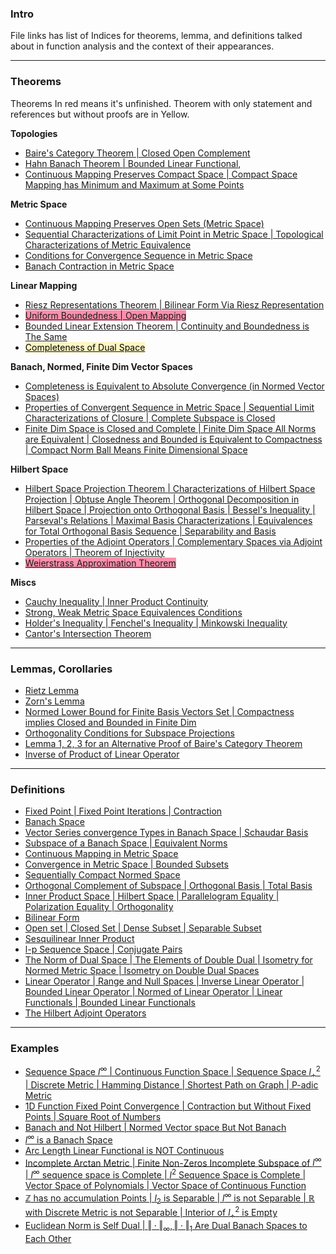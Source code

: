 ### **Intro**
File links has list of Indices for theorems, lemma, and definitions talked about in function analysis and the context of their appearances. 

---
### **Theorems**

Theorems In red means it's unfinished. Theorem with only statement and references but without proofs are in Yellow. 

**Topologies**
- [Baire's Category Theorem | Closed Open Complement](Baire%20Category,%20More%20Metric%20Topologies.md)
- [Hahn Banach Theorem | Bounded Linear Functional](Hahn%20Banach%20Theorem%20and%20its%20Corollaries.md), 
- [Continuous Mapping Preserves Compact Space | Compact Space Mapping has Minimum and Maximum at Some Points](Functional%20Spaces/Compactness%20in%20Metric%20Spaces.md)

**Metric Space**
- [Continuous Mapping Preserves Open Sets (Metric Space)](Functional%20Spaces/Continuous%20Mapping%20in%20Metric%20Spaces.md)
- [Sequential Characterizations of Limit Point in Metric Space | Topological Characterizations of Metric Equivalence](Functional%20Spaces/Topology%20of%20Metric%20Space.md)
- [Conditions for Convergence Sequence in Metric Space](Functional%20Spaces/Convergence,%20Completeness%20in%20Metric%20Space.md)
- [Banach Contraction in Metric Space](Functional%20Spaces/Banach%20Contraction%20in%20Metric%20Space.md)

**Linear Mapping**
- [Riesz Representations Theorem | Bilinear Form Via Riesz Representation](Bilinear%20Form,%20Rietz%20Representations.md)
- <mark style="background: #FF5582A6;">[Uniform Boundedness | Open Mapping](Uniform%20Boundedness,%20Open%20Mapping.md)</mark>
- [Bounded Linear Extension Theorem | Continuity and Boundedness is The Same](Linear%20Mapping%20in%20Banach%20Space.md)
- [<mark style="background: #FFF3A3A6;">Completeness of Dual Space</mark>](Linear%20Functionals%20and%20Dual%20Spaces.md)

**Banach, Normed, Finite Dim Vector Spaces**
- [Completeness is Equivalent to Absolute Convergence (in Normed Vector Spaces)](Functional%20Spaces/Completeness,%20Convergence%20in%20Banach%20Space.md)
- [Properties of Convergent Sequence in Metric Space | Sequential Limit Characterizations of Closure | Complete Subspace is Closed](../MATH%20000%20Math%20Essential/Analysis/Convergence%20of%20Cauchy%20Sequences.md)
- [Finite Dim Space is Closed and Complete | Finite Dim Space All Norms are Equivalent | Closedness and Bounded is Equivalent to Compactness | Compact Norm Ball Means Finite Dimensional Space](Functional%20Spaces/Finite%20Dimensional%20Normed%20Space.md)

**Hilbert Space**
- [Hilbert Space Projection Theorem | Characterizations of Hilbert Space Projection | Obtuse Angle Theorem | Orthogonal Decomposition in Hilbert Space | Projection onto Orthogonal Basis | Bessel's Inequality | Parseval's Relations | Maximal Basis Characterizations | Equivalences for Total Orthogonal Basis Sequence | Separability and Basis](Functional%20Spaces/Hilbert%20Space%20Introduction.md)
- [Properties of the Adjoint Operators | Complementary Spaces via Adjoint Operators | Theorem of Injectivity](Linear%20Mapping%20in%20Hilbert%20Space.md)
- <mark style="background: #FF5582A6;"> [Weierstrass Approximation Theorem](Weierstrass%20Approximation%20Theorem.md)</mark>


**Miscs**
- [Cauchy Inequality | Inner Product Continuity](Functional%20Spaces/Inner%20Product%20Space.md)
- [Strong, Weak Metric Space Equivalences Conditions](Functional%20Spaces/Metric%20Space%20Introduction.md)
- [Holder's Inequality | Fenchel's Inequality | Minkowski Inequality](l-p%20Sequence%20Space.md)
- [Cantor's Intersection Theorem](Cantor's%20Intersection%20Theorem.md)


---
### **Lemmas, Corollaries**

- [Rietz Lemma](Functional%20Spaces/Banach%20Space%20Introduction.md)
- [Zorn's Lemma](Zorn's%20Lemma.md)
- [Normed Lower Bound for Finite Basis Vectors Set | Compactness implies Closed and Bounded in Finite Dim](Functional%20Spaces/Finite%20Dimensional%20Normed%20Space.md)
- [Orthogonality Conditions for Subspace Projections](Functional%20Spaces/Hilbert%20Space%20Introduction.md)
- [Lemma 1, 2, 3 for an Alternative Proof of Baire's Category Theorem](Baire%20Category,%20More%20Metric%20Topologies.md)
- [Inverse of Product of Linear Operator](Linear%20Mapping%20in%20Banach%20Space.md)

---
### **Definitions**

- [Fixed Point | Fixed Point Iterations | Contraction](Functional%20Spaces/Banach%20Contraction%20in%20Metric%20Space.md)
- [Banach Space](Functional%20Spaces/Banach%20Space%20Introduction.md)
- [Vector Series convergence Types in Banach Space | Schaudar Basis](Functional%20Spaces/Completeness,%20Convergence%20in%20Banach%20Space.md)
- [Subspace of a Banach Space | Equivalent Norms](Functional%20Spaces/Banach%20Space%20Introduction.md)
- [Continuous Mapping in Metric Space](Functional%20Spaces/Continuous%20Mapping%20in%20Metric%20Spaces.md)
- [Convergence in Metric Space | Bounded Subsets](Functional%20Spaces/Convergence,%20Completeness%20in%20Metric%20Space.md)
- [Sequentially Compact Normed Space](Functional%20Spaces/Finite%20Dimensional%20Normed%20Space.md)
- [Orthogonal Complement of Subspace | Orthogonal Basis | Total Basis](Functional%20Spaces/Hilbert%20Space%20Introduction.md)
- [Inner Product Space | Hilbert Space | Parallelogram Equality | Polarization Equality | Orthogonality](Functional%20Spaces/Inner%20Product%20Space.md)
- [Bilinear Form](Bilinear%20Form,%20Rietz%20Representations.md)
- [Open set | Closed Set | Dense Subset | Separable Subset](Functional%20Spaces/Topology%20of%20Metric%20Space.md)
- [Sesquilinear Inner Product](Inner%20Product%20Axiomatically%20Defined.md)
- [l-p Sequence Space | Conjugate Pairs](l-p%20Sequence%20Space.md)
- [The Norm of Dual Space | The Elements of Double Dual | Isometry for Normed Metric Space | Isometry on Double Dual Spaces](Linear%20Functionals%20and%20Dual%20Spaces.md)
- [Linear Operator | Range and Null Spaces | Inverse Linear Operator | Bounded Linear Operator | Normed of Linear Operator | Linear Functionals | Bounded Linear Functionals](Linear%20Mapping%20in%20Banach%20Space.md)
- [The Hilbert Adjoint Operators](Linear%20Mapping%20in%20Hilbert%20Space.md)

---
### **Examples**

- [Sequence Space $l^\infty$ | Continuous Function Space | Sequence Space $l_+^2$ | Discrete Metric | Hamming Distance | Shortest Path on Graph | P-adic Metric](Functional%20Spaces/Metric%20Space%20Introduction.md)
- [1D Function Fixed Point Convergence | Contraction but Without Fixed Points | Square Root of Numbers](Functional%20Spaces/Banach%20Contraction%20in%20Metric%20Space.md)
- [Banach and Not Hilbert | Normed Vector space But Not Banach](Functional%20Spaces/Banach%20Space%20Introduction.md)
- [$l^\infty$ is a Banach Space](Functional%20Spaces/Completeness,%20Convergence%20in%20Banach%20Space.md)
- [Arc Length Linear Functional is NOT Continuous](Functional%20Spaces/Continuous%20Mapping%20in%20Metric%20Spaces.md)
- [Incomplete Arctan Metric | Finite Non-Zeros Incomplete Subspace of $l^\infty$ | $l^\infty$ sequence space is Complete | $l^2$ Sequence Space is Complete | Vector Space of Polynomials | Vector Space of Continuous Function](Functional%20Spaces/Examples%20for%20Metric%20Space.md)
- [$\mathbb Z$ has no accumulation Points | $l_2$ is Separable | $l^\infty$ is not Separable | $\mathbb R$ with Discrete Metric is not Separable | Interior of $l_+^2$ is Empty](Functional%20Spaces/Topology%20of%20Metric%20Space.md)
- [Euclidean Norm is Self Dual | $\Vert \cdot\Vert_\infty, \Vert \cdot\Vert_1$ Are Dual Banach Spaces to Each Other](Linear%20Functionals%20and%20Dual%20Spaces.md)
